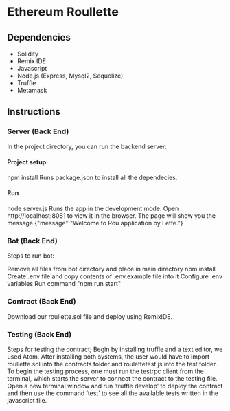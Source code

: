 # Ethereum Roullette

## Dependencies
 - Solidity
 - Remix IDE
 - Javascript
 - Node.js (Express, Mysql2, Sequelize)
 - Truffle
 - Metamask
## Instructions 

### Server (Back End)
In the project directory, you can run the backend server:
#### Project setup
npm install
Runs package.json to install all the dependecies.
#### Run
node server.js
Runs the app in the development mode.
Open http://localhost:8081 to view it in the browser.
The page will show you the message
{"message":"Welcome to Rou application by Lette."}

### Bot (Back End)
Steps to run bot:

Remove all files from bot directory and place in main directory
npm install
Create .env file and copy contents of .env.example file into it
Configure .env variables
Run command "npm run start"

### Contract (Back End)
Download our roullette.sol file and deploy using RemixIDE.

### Testing (Back End)
Steps for testing the contract;
Begin by installing truffle and a text editor, we used Atom.
After installing both systems, the user would have to import roullette.sol into the contracts folder and roulettetest.js into the test folder.
To begin the testing process, one must run the testrpc client from the terminal, which starts the server to connect the contract to the testing file.
Open a new terminal window and run ‘truffle develop’ to deploy the contract and then use the command ‘test’ to see all the available tests written in the javascript file.


